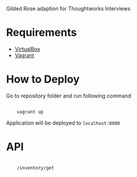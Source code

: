 Gilded Rose adaption for Thoughtworks Interviews

# Requirements
* [VirtualBox](https://www.virtualbox.org/wiki/Downloads)
* [Vagrant](https://www.vagrantup.com/downloads.html)

# How to Deploy

Go to repository folder and run following command
<pre><code>
    vagrant up
</code></pre>

Application will be deployed to <code>localhost:8080</code>

# API

<pre><code>
    /inventory/get
</code></pre>